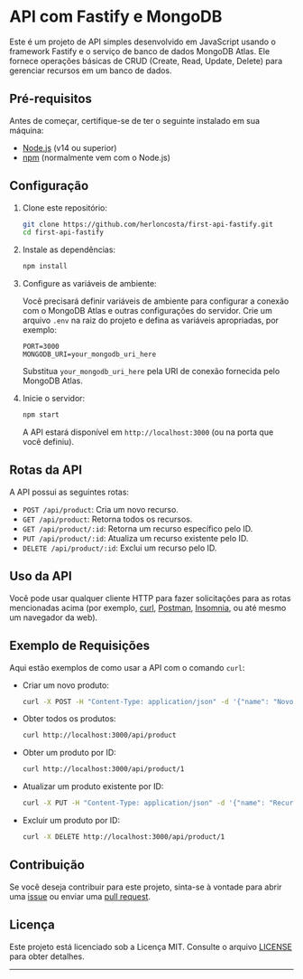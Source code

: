 # API com Fastify e MongoDB

Este é um projeto de API simples desenvolvido em JavaScript usando o framework Fastify e o serviço de banco de dados MongoDB Atlas. Ele fornece operações básicas de CRUD (Create, Read, Update, Delete) para gerenciar recursos em um banco de dados.

## Pré-requisitos

Antes de começar, certifique-se de ter o seguinte instalado em sua máquina:

- [Node.js](https://nodejs.org/) (v14 ou superior)
- [npm](https://www.npmjs.com/) (normalmente vem com o Node.js)

## Configuração

1. Clone este repositório:

   ```bash
   git clone https://github.com/herloncosta/first-api-fastify.git
   cd first-api-fastify
   ```

2. Instale as dependências:

   ```bash
   npm install
   ```

3. Configure as variáveis de ambiente:

   Você precisará definir variáveis de ambiente para configurar a conexão com o MongoDB Atlas e outras configurações do servidor. Crie um arquivo `.env` na raiz do projeto e defina as variáveis apropriadas, por exemplo:

   ```env
   PORT=3000
   MONGODB_URI=your_mongodb_uri_here
   ```

   Substitua `your_mongodb_uri_here` pela URI de conexão fornecida pelo MongoDB Atlas.

4. Inicie o servidor:

   ```bash
   npm start
   ```

   A API estará disponível em `http://localhost:3000` (ou na porta que você definiu).

## Rotas da API

A API possui as seguintes rotas:

- `POST /api/product`: Cria um novo recurso.
- `GET /api/product`: Retorna todos os recursos.
- `GET /api/product/:id`: Retorna um recurso específico pelo ID.
- `PUT /api/product/:id`: Atualiza um recurso existente pelo ID.
- `DELETE /api/product/:id`: Exclui um recurso pelo ID.

## Uso da API

Você pode usar qualquer cliente HTTP para fazer solicitações para as rotas mencionadas acima (por exemplo, [curl](https://curl.se/), [Postman](https://www.postman.com/), [Insomnia](https://insomnia.rest/), ou até mesmo um navegador da web).

## Exemplo de Requisições

Aqui estão exemplos de como usar a API com o comando `curl`:

- Criar um novo produto:

  ```bash
  curl -X POST -H "Content-Type: application/json" -d '{"name": "Novo Recurso"}' http://localhost:3000/api/product
  ```

- Obter todos os produtos:

  ```bash
  curl http://localhost:3000/api/product
  ```

- Obter um produto por ID:

  ```bash
  curl http://localhost:3000/api/product/1
  ```

- Atualizar um produto existente por ID:

  ```bash
  curl -X PUT -H "Content-Type: application/json" -d '{"name": "Recurso Atualizado"}' http://localhost:3000/api/product/1
  ```

- Excluir um produto por ID:

  ```bash
  curl -X DELETE http://localhost:3000/api/product/1
  ```

## Contribuição

Se você deseja contribuir para este projeto, sinta-se à vontade para abrir uma [issue](https://github.com/herloncosta/first-api-fastify/issues) ou enviar uma [pull request](https://github.com/herloncosta/first-api-fastify/pulls).

## Licença

Este projeto está licenciado sob a Licença MIT. Consulte o arquivo [LICENSE](LICENSE) para obter detalhes.

---
